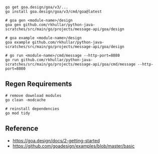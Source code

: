 ```shell
go get goa.design/goa/v3/...
go install goa.design/goa/v3/cmd/goa@latest
```

```shell
# goa gen <module-name>/design
goa gen github.com/rkhullar/python-java-scratches/src/main/go/projects/message-api/goa/design
```

```shell
# goa example <module-name>/design
goa example github.com/rkhullar/python-java-scratches/src/main/go/projects/message-api/goa/design
```

```shell
# go run <module-name>/cmd/message --http-port=8080
go run github.com/rkhullar/python-java-scratches/src/main/go/projects/message-api/goa/cmd/message --http-port=8080
```

## Regen Requirements
```shell
# remove download modules
go clean -modcache

# reinstall dependencies
go mod tidy
```

## Reference
- https://goa.design/docs/2-getting-started
- https://github.com/goadesign/examples/blob/master/basic

